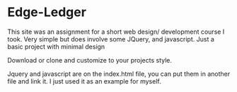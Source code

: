 # Edge-Ledger
This site was an assignment for a short web design/ development course I took. Very simple but does involve some JQuery, and javascript. Just a basic project with minimal design


Download or clone and customize to your projects style.

Jquery and javascript are on the index.html file, you can put them in another file and link it. I just used it as an example for myself.
